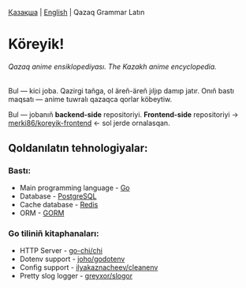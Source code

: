 [Қазақша](README.md) | [English](README-en.md) | Qazaq Grammar Latın

# Köreyik!
###### Qazaq anime ensiklopediyası. The Kazakh anime encyclopedia. 

Bul — kici joba. Qazirgi tañga, ol äreñ-äreñ jıljıp damıp jatır. Onıñ bastı maqsatı — anime tuwralı qazaqca qorlar köbeytiw.

Bul — jobanıñ **backend-side** repositoriyi. **Frontend-side** repositoriyi -> [merki86/koreyik-frontend](https://github.com/merki86/koreyik-frontend) <- sol jerde ornalasqan.

## Qoldanılatın tehnologiyalar:

### Bastı:
- Main programming language - [Go](https://go.dev/)
- Database - [PostgreSQL](https://www.postgresql.org/about/)
- Cache database - [Redis](https://redis.io/about/)
- ORM - [GORM](https://gorm.io/)

### Go tiliniñ kitaphanaları:
- HTTP Server - [go-chi/chi](https://github.com/go-chi/chi)
- Dotenv support - [joho/godotenv](https://github.com/joho/godotenv)
- Config support - [ilyakaznacheev/cleanenv](https://github.com/ilyakaznacheev/cleanenv)
- Pretty slog logger - [greyxor/slogor](https://gitlab.com/greyxor/slogor)
